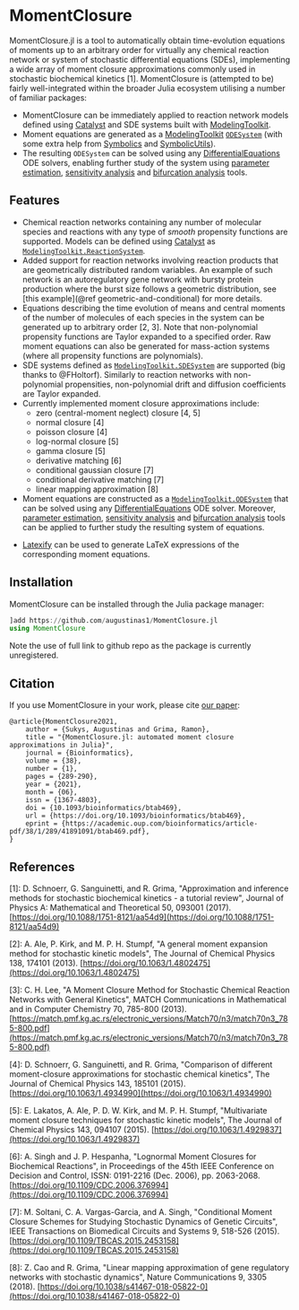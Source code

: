 # MomentClosure

MomentClosure.jl is a tool to automatically obtain time-evolution equations of moments up to an arbitrary order for virtually any chemical reaction network or system of stochastic differential equations (SDEs), implementing a wide array of moment closure approximations commonly used in stochastic biochemical kinetics [1]. MomentClosure is (attempted to be) fairly well-integrated within the broader Julia ecosystem utilising a number of familiar packages:
- MomentClosure can be immediately applied to reaction network models defined using [Catalyst](https://github.com/SciML/Catalyst.jl) and SDE systems built with [ModelingToolkit](https://github.com/SciML/ModelingToolkit.jl).
- Moment equations are generated as a [ModelingToolkit](https://github.com/SciML/ModelingToolkit.jl) [`ODESystem`](https://mtk.sciml.ai/stable/systems/ODESystem/) (with some extra help from [Symbolics](https://github.com/JuliaSymbolics/Symbolics.jl) and [SymbolicUtils](https://github.com/JuliaSymbolics/SymbolicUtils.jl)).
- The resulting `ODESystem` can be solved using any [DifferentialEquations](https://github.com/SciML/DifferentialEquations.jl/) ODE solvers, enabling further study of the system using [parameter estimation](https://diffeq.sciml.ai/stable/analysis/parameter_estimation/), [sensitivity analysis](https://diffeq.sciml.ai/stable/analysis/sensitivity/) and [bifurcation analysis](https://diffeq.sciml.ai/stable/analysis/bifurcation/) tools.

## Features
* Chemical reaction networks containing any number of molecular species and reactions with any type of *smooth* propensity functions are supported. Models can be defined using [Catalyst](https://github.com/SciML/Catalyst.jl/issues/22) as [`ModelingToolkit.ReactionSystem`](https://catalyst.sciml.ai/dev/api/catalyst_api/#ModelingToolkit.ReactionSystem).
* Added support for reaction networks involving reaction products that are geometrically distributed random variables. An example of such network is an autoregulatory gene network with bursty protein production where the burst size follows a geometric distribution, see [this example](@ref geometric-and-conditional) for more details.
* Equations describing the time evolution of means and central moments of the number of molecules of each species in the system can be generated up to arbitrary order [2, 3]. Note that non-polynomial propensity functions are Taylor expanded to a specified order. Raw moment equations can also be generated for mass-action systems (where all propensity functions are polynomials). 
* SDE systems defined as [`ModelingToolkit.SDESystem`](https://mtk.sciml.ai/stable/systems/SDESystem/#ModelingToolkit.SDESystem) are supported (big thanks to @FHoltorf). Similarly to reaction networks with non-polynomial propensities, non-polynomial drift and diffusion coefficients are Taylor expanded.
* Currently implemented moment closure approximations include:
  - zero (central-moment neglect) closure [4, 5]
  - normal closure [4]
  - poisson closure [4]
  - log-normal closure [5]
  - gamma closure [5]
  - derivative matching [6]
  - conditional gaussian closure [7]
  - conditional derivative matching [7]
  - linear mapping approximation [8]
* Moment equations are constructed as a [`ModelingToolkit.ODESystem`](https://mtk.sciml.ai/stable/systems/ODESystem/) that can be solved using any [DifferentialEquations](https://github.com/SciML/DifferentialEquations.jl/) ODE solver. Moreover, [parameter estimation](https://diffeq.sciml.ai/stable/analysis/parameter_estimation/), [sensitivity analysis](https://diffeq.sciml.ai/stable/analysis/sensitivity/) and [bifurcation analysis](https://diffeq.sciml.ai/stable/analysis/bifurcation/) tools can be applied to further study the resulting system of equations.
- [Latexify](https://github.com/korsbo/Latexify.jl) can be used to generate LaTeX expressions of the corresponding moment equations.


## Installation
MomentClosure can be installed through the Julia package manager:

```julia
]add https://github.com/augustinas1/MomentClosure.jl
using MomentClosure
```

Note the use of full link to github repo as the package is currently unregistered.

## Citation

If you use MomentClosure in your work, please cite [our paper](https://arxiv.org/abs/2105.05475):
```
@article{MomentClosure2021,
    author = {Sukys, Augustinas and Grima, Ramon},
    title = "{MomentClosure.jl: automated moment closure approximations in Julia}",
    journal = {Bioinformatics},
    volume = {38},
    number = {1},
    pages = {289-290},
    year = {2021},
    month = {06},
    issn = {1367-4803},
    doi = {10.1093/bioinformatics/btab469},
    url = {https://doi.org/10.1093/bioinformatics/btab469},
    eprint = {https://academic.oup.com/bioinformatics/article-pdf/38/1/289/41891091/btab469.pdf},
}
```

## References

[1]: D. Schnoerr, G. Sanguinetti, and R. Grima, "Approximation and inference methods for stochastic biochemical kinetics - a tutorial review", Journal of Physics A: Mathematical and Theoretical 50, 093001 (2017). [https://doi.org/10.1088/1751-8121/aa54d9](https://doi.org/10.1088/1751-8121/aa54d9)

[2]: A. Ale, P. Kirk, and M. P. H. Stumpf, "A general moment expansion method for stochastic kinetic models", The Journal of Chemical Physics 138, 174101 (2013). [https://doi.org/10.1063/1.4802475](https://doi.org/10.1063/1.4802475)

[3]: C. H. Lee, "A Moment Closure Method for Stochastic Chemical Reaction Networks with General Kinetics", MATCH Communications in Mathematical and in Computer Chemistry 70, 785-800 (2013). [https://match.pmf.kg.ac.rs/electronic_versions/Match70/n3/match70n3_785-800.pdf](https://match.pmf.kg.ac.rs/electronic_versions/Match70/n3/match70n3_785-800.pdf)

[4]: D. Schnoerr, G. Sanguinetti, and R. Grima, "Comparison of different moment-closure approximations for stochastic chemical kinetics", The Journal of Chemical Physics 143, 185101 (2015). [https://doi.org/10.1063/1.4934990](https://doi.org/10.1063/1.4934990)

[5]: E. Lakatos, A. Ale, P. D. W. Kirk, and M. P. H. Stumpf, "Multivariate moment closure techniques for stochastic kinetic models", The Journal of Chemical Physics 143, 094107 (2015). [https://doi.org/10.1063/1.4929837](https://doi.org/10.1063/1.4929837)

[6]: A. Singh and J. P. Hespanha, "Lognormal Moment Closures for Biochemical Reactions", in Proceedings of the 45th IEEE Conference on Decision and Control, ISSN: 0191-2216 (Dec. 2006), pp. 2063-2068. [https://doi.org/10.1109/CDC.2006.376994](https://doi.org/10.1109/CDC.2006.376994)

[7]: M. Soltani, C. A. Vargas-Garcia, and A. Singh, "Conditional Moment Closure Schemes for Studying Stochastic Dynamics of Genetic Circuits", IEEE Transactions on Biomedical Circuits and Systems 9, 518-526 (2015). [https://doi.org/10.1109/TBCAS.2015.2453158](https://doi.org/10.1109/TBCAS.2015.2453158)

[8]: Z. Cao and R. Grima, "Linear mapping approximation of gene regulatory networks with stochastic dynamics", Nature Communications 9, 3305 (2018). [https://doi.org/10.1038/s41467-018-05822-0](https://doi.org/10.1038/s41467-018-05822-0)
